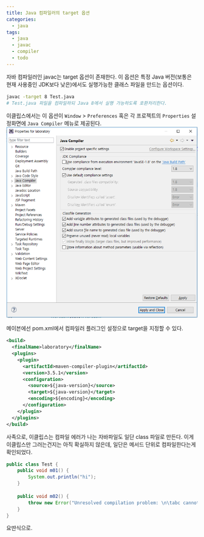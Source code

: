 ```yaml
---
title: Java 컴파일러의 target 옵션
categories:
  - java
tags:
  - java
  - javac
  - compiler
  - todo
---
```


자바 컴파일러인 javac는 target 옵션이 존재한다. 이 옵션은 특정 Java 버전(보통은 현재 사용중인 JDK보다 낮은)에서도 실행가능한 클래스 파일을 만드는 옵션이다.
```bash
javac -target 8 Test.java
# Test.java 파일을 컴파일하되 Java 8에서 실행 가능하도록 호환처리한다.
```

이클립스에서는 이 옵션이 `Window` > `Preferences` 혹은 각 프로젝트의 `Properties` 설정화면에 `Java Compiler` 메뉴로 제공된다.
![](/images/java-컴파일러의-target-옵션-image-1.png)

메이븐에선 pom.xml에서 컴파일러 플러그인 설정으로 target을 지정할 수 있다.
```xml
<build>
  <finalName>laboratory</finalName>
  <plugins>
    <plugin>
      <artifactId>maven-compiler-plugin</artifactId>
      <version>3.5.1</version>
      <configuration>
        <source>${java-version}</source>
        <target>${java-version}</target>
        <encoding>${encoding}</encoding>
      </configuration>
    </plugin>
  </plugins>
</build>
```

사족으로, 이클립스는 컴파일 에러가 나는 자바파일도 일단 class 파일로 만든다. 이게 이클립스만 그러는건지는 아직 확실하지 않은데, 일단은 메서드 단위로 컴파일한다는게 확인되었다.
```java
public class Test {
	public void m01() {
		System.out.println("hi");
	}

	public void m02() {
		throw new Error("Unresolved compilation problem: \n\tabc cannot be resolved to a variable\n");
	}
}
```
요딴식으로.
